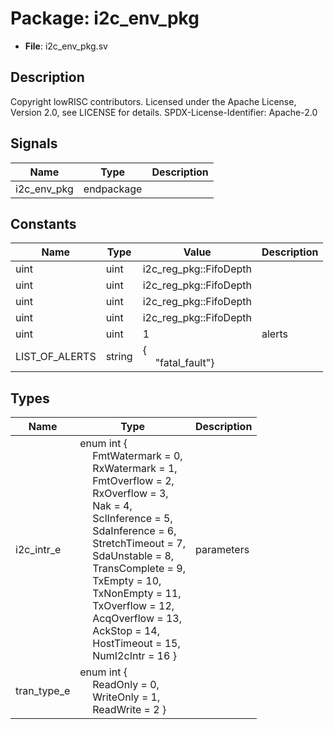 # Package: i2c_env_pkg

- **File**: i2c_env_pkg.sv
## Description

Copyright lowRISC contributors.
 Licensed under the Apache License, Version 2.0, see LICENSE for details.
 SPDX-License-Identifier: Apache-2.0
 

## Signals

| Name        | Type       | Description |
| ----------- | ---------- | ----------- |
| i2c_env_pkg | endpackage |             |
## Constants

| Name           | Type   | Value                                               | Description |
| -------------- | ------ | --------------------------------------------------- | ----------- |
| uint           | uint   | i2c_reg_pkg::FifoDepth                              |             |
| uint           | uint   | i2c_reg_pkg::FifoDepth                              |             |
| uint           | uint   | i2c_reg_pkg::FifoDepth                              |             |
| uint           | uint   | i2c_reg_pkg::FifoDepth                              |             |
| uint           | uint   | 1                                                   | alerts      |
| LIST_OF_ALERTS | string | {<br><span style="padding-left:20px">"fatal_fault"} |             |
## Types

| Name        | Type                                                                                                                                                                                                                                                                                                                                                                                                                                                                                                                                                                                                                                                                                                                                                                                                                                                                                                                                                                                                                                                                             | Description |
| ----------- | -------------------------------------------------------------------------------------------------------------------------------------------------------------------------------------------------------------------------------------------------------------------------------------------------------------------------------------------------------------------------------------------------------------------------------------------------------------------------------------------------------------------------------------------------------------------------------------------------------------------------------------------------------------------------------------------------------------------------------------------------------------------------------------------------------------------------------------------------------------------------------------------------------------------------------------------------------------------------------------------------------------------------------------------------------------------------------- | ----------- |
| i2c_intr_e  | enum int {<br><span style="padding-left:20px">     FmtWatermark   = 0,<br><span style="padding-left:20px">     RxWatermark    = 1,<br><span style="padding-left:20px">     FmtOverflow    = 2,<br><span style="padding-left:20px">     RxOverflow     = 3,<br><span style="padding-left:20px">     Nak            = 4,<br><span style="padding-left:20px">     SclInference   = 5,<br><span style="padding-left:20px">     SdaInference   = 6,<br><span style="padding-left:20px">     StretchTimeout = 7,<br><span style="padding-left:20px">     SdaUnstable    = 8,<br><span style="padding-left:20px">     TransComplete  = 9,<br><span style="padding-left:20px">     TxEmpty        = 10,<br><span style="padding-left:20px">     TxNonEmpty     = 11,<br><span style="padding-left:20px">     TxOverflow     = 12,<br><span style="padding-left:20px">     AcqOverflow    = 13,<br><span style="padding-left:20px">     AckStop        = 14,<br><span style="padding-left:20px">     HostTimeout    = 15,<br><span style="padding-left:20px">     NumI2cIntr     = 16   } | parameters  |
| tran_type_e | enum int {<br><span style="padding-left:20px">     ReadOnly  = 0,<br><span style="padding-left:20px">     WriteOnly = 1,<br><span style="padding-left:20px">     ReadWrite = 2   }                                                                                                                                                                                                                                                                                                                                                                                                                                                                                                                                                                                                                                                                                                                                                                                                                                                                                               |             |
